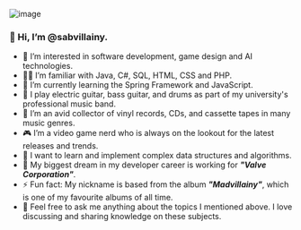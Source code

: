 ![image](https://github.com/sabvillainy/sabvillainy/assets/163596339/0f1ba5d1-086f-4653-afdd-f16360000dd4)


### 👋 Hi, I’m @sabvillainy.
- 👀 I’m interested in software development, game design and AI technologies.
- 👨‍💻 I’m familiar with Java, C#, SQL, HTML, CSS and PHP.
- 🌱 I’m currently learning the Spring Framework and JavaScript.
- 🎸 I play electric guitar, bass guitar, and drums as part of my university's professional music band.
- 📀 I’m an avid collector of vinyl records, CDs, and cassette tapes in many music genres.
- 🎮 I’m a video game nerd who is always on the lookout for the latest releases and trends.
- 🚀 I want to learn and implement complex data structures and algorithms.
- 🎯 My biggest dream in my developer career is working for ***"Valve Corporation"***.
- ⚡ Fun fact: My nickname is based from the album ***"Madvillainy"***, which is one of my favourite albums of all time.
- 💬 Feel free to ask me anything about the topics I mentioned above. I love discussing and sharing knowledge on these subjects.


<!---
sabvillainy/sabvillainy is a ✨ special ✨ repository because its `README.md` (this file) appears on your GitHub profile.
You can click the Preview link to take a look at your changes.
--->
